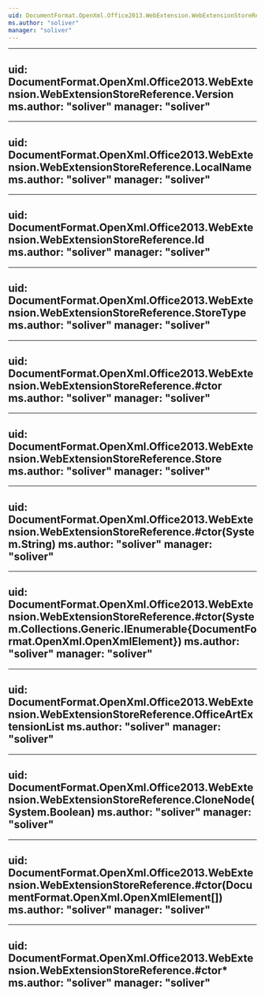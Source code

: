 ```yaml
---
uid: DocumentFormat.OpenXml.Office2013.WebExtension.WebExtensionStoreReference
ms.author: "soliver"
manager: "soliver"
---
```


---
uid: DocumentFormat.OpenXml.Office2013.WebExtension.WebExtensionStoreReference.Version
ms.author: "soliver"
manager: "soliver"
---

---
uid: DocumentFormat.OpenXml.Office2013.WebExtension.WebExtensionStoreReference.LocalName
ms.author: "soliver"
manager: "soliver"
---

---
uid: DocumentFormat.OpenXml.Office2013.WebExtension.WebExtensionStoreReference.Id
ms.author: "soliver"
manager: "soliver"
---

---
uid: DocumentFormat.OpenXml.Office2013.WebExtension.WebExtensionStoreReference.StoreType
ms.author: "soliver"
manager: "soliver"
---

---
uid: DocumentFormat.OpenXml.Office2013.WebExtension.WebExtensionStoreReference.#ctor
ms.author: "soliver"
manager: "soliver"
---

---
uid: DocumentFormat.OpenXml.Office2013.WebExtension.WebExtensionStoreReference.Store
ms.author: "soliver"
manager: "soliver"
---

---
uid: DocumentFormat.OpenXml.Office2013.WebExtension.WebExtensionStoreReference.#ctor(System.String)
ms.author: "soliver"
manager: "soliver"
---

---
uid: DocumentFormat.OpenXml.Office2013.WebExtension.WebExtensionStoreReference.#ctor(System.Collections.Generic.IEnumerable{DocumentFormat.OpenXml.OpenXmlElement})
ms.author: "soliver"
manager: "soliver"
---

---
uid: DocumentFormat.OpenXml.Office2013.WebExtension.WebExtensionStoreReference.OfficeArtExtensionList
ms.author: "soliver"
manager: "soliver"
---

---
uid: DocumentFormat.OpenXml.Office2013.WebExtension.WebExtensionStoreReference.CloneNode(System.Boolean)
ms.author: "soliver"
manager: "soliver"
---

---
uid: DocumentFormat.OpenXml.Office2013.WebExtension.WebExtensionStoreReference.#ctor(DocumentFormat.OpenXml.OpenXmlElement[])
ms.author: "soliver"
manager: "soliver"
---

---
uid: DocumentFormat.OpenXml.Office2013.WebExtension.WebExtensionStoreReference.#ctor*
ms.author: "soliver"
manager: "soliver"
---
